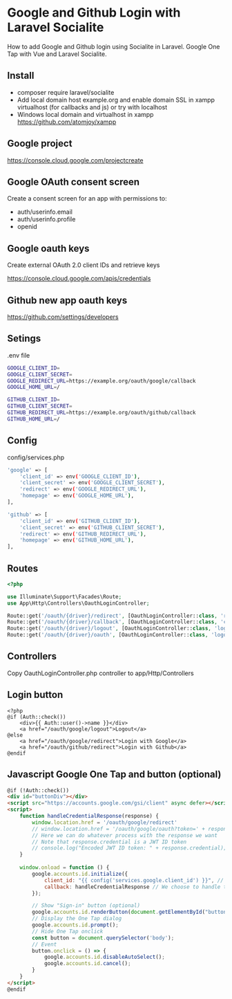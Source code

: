 # Google and Github Login with Laravel Socialite 

How to add Google and Github login using Socialite in Laravel. Google One Tap with Vue and Laravel Socialite.

## Install

- composer require laravel/socialite
- Add local domain host example.org and enable domain SSL in xampp virtualhost (for callbacks and js) or try with localhost
- Windows local domain and virtualhost in xampp https://github.com/atomjoy/xampp

## Google project

<https://console.cloud.google.com/projectcreate>

## Google OAuth consent screen

Create a consent screen for an app with permissions to:

- auth/userinfo.email
- auth/userinfo.profile
- openid

## Google oauth keys

Create external OAuth 2.0 client IDs and retrieve keys

<https://console.cloud.google.com/apis/credentials>

## Github new app oauth keys

<https://github.com/settings/developers>

## Setings

.env file

```sh
GOOGLE_CLIENT_ID=
GOOGLE_CLIENT_SECRET=
GOOGLE_REDIRECT_URL=https://example.org/oauth/google/callback
GOOGLE_HOME_URL=/

GITHUB_CLIENT_ID=
GITHUB_CLIENT_SECRET=
GITHUB_REDIRECT_URL=https://example.org/oauth/github/callback
GITHUB_HOME_URL=/
```

## Config

config/services.php

```sh
'google' => [
    'client_id' => env('GOOGLE_CLIENT_ID'),
    'client_secret' => env('GOOGLE_CLIENT_SECRET'),
    'redirect' => env('GOOGLE_REDIRECT_URL'),
    'homepage' => env('GOOGLE_HOME_URL'),
],

'github' => [
	'client_id' => env('GITHUB_CLIENT_ID'),
	'client_secret' => env('GITHUB_CLIENT_SECRET'),
	'redirect' => env('GITHUB_REDIRECT_URL'),
	'homepage' => env('GITHUB_HOME_URL'),
],
```

## Routes

```php
<?php

use Illuminate\Support\Facades\Route;
use App\Http\Controllers\OauthLoginController;

Route::get('/oauth/{driver}/redirect', [OauthLoginController::class, 'redirect']);
Route::get('/oauth/{driver}/callback', [OauthLoginController::class, 'callback']);
Route::get('/oauth/{driver}/logout', [OauthLoginController::class, 'logout']);
Route::get('/oauth/{driver}/oauth', [OauthLoginController::class, 'logout']);
```

## Controllers

Copy OauthLoginController.php controller to app/Http/Controllers

## Login button

```blade
<?php
@if (Auth::check())
    <div>{{ Auth::user()->name }}</div>
    <a href="/oauth/google/logout">Logout</a>
@else
    <a href="/oauth/google/redirect">Login with Google</a>
    <a href="/oauth/github/redirect">Login with Github</a>
@endif
```

## Javascript Google One Tap and button (optional)

```html
@if (!Auth::check())
<div id="buttonDiv"></div>
<script src="https://accounts.google.com/gsi/client" async defer></script>
<script>
	function handleCredentialResponse(response) {
		window.location.href = '/oauth/google/redirect'
		// window.location.href = '/oauth/google/oauth?token=' + response.credential
		// Here we can do whatever process with the response we want
		// Note that response.credential is a JWT ID token
		// console.log("Encoded JWT ID token: " + response.credential);
	}
	
	window.onload = function () {
		google.accounts.id.initialize({
			client_id: "{{ config('services.google.client_id') }}", // Or replace with your Google Client ID
			callback: handleCredentialResponse // We choose to handle the callback in client side, so we include a reference to a function that will handle the response
		});

		// Show "Sign-in" button (optional)
		google.accounts.id.renderButton(document.getElementById("buttonDiv"),{ theme: "outline", size: "small" });
		// Display the One Tap dialog
		google.accounts.id.prompt();
		// Hide One Tap onclick
		const button = document.querySelector('body');
		// Event
		button.onclick = () => {
			google.accounts.id.disableAutoSelect();
			google.accounts.id.cancel();
		}
	}
</script>
@endif
```
